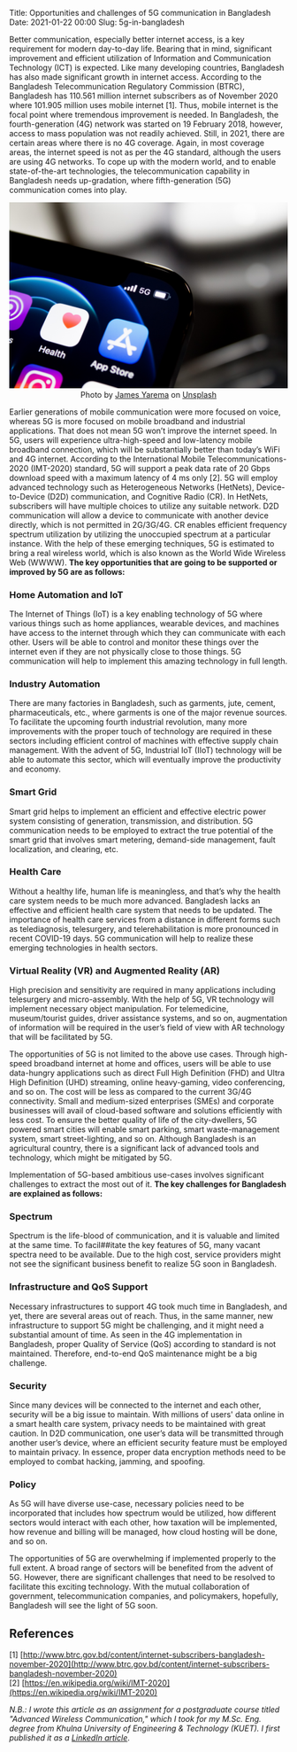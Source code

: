 Title: Opportunities and challenges of 5G communication in Bangladesh
Date: 2021-01-22 00:00
Slug: 5g-in-bangladesh
<!-- Status: draft -->
<!-- Tags: 5G, bangladesh -->
<!-- Summary: 5G in Bangladesh -->

Better communication, especially better internet access, is a key requirement for modern day-to-day life. Bearing that in mind, significant improvement and efficient utilization of Information and Communication Technology (ICT) is expected. Like many developing countries, Bangladesh has also made significant growth in internet access. According to the Bangladesh Telecommunication Regulatory Commission (BTRC), Bangladesh has 110.561 million internet subscribers as of November 2020 where 101.905 million uses mobile internet [1]. Thus, mobile internet is the focal point where tremendous improvement is needed. In Bangladesh, the fourth-generation (4G) network was started on 19 February 2018, however, access to mass population was not readily achieved. Still, in 2021, there are certain areas where there is no 4G coverage. Again, in most coverage areas, the internet speed is not as per the 4G standard, although the users are using 4G networks. To cope up with the modern world, and to enable state-of-the-art technologies, the telecommunication capability in Bangladesh needs up-gradation, where fifth-generation (5G) communication comes into play.

<p style="text-align:center"><img src="../images/5G_smartphone.jpg" alt="5G in smartphone">
Photo by <a href="https://unsplash.com/@jamesyarema?utm_source=unsplash&utm_medium=referral&utm_content=creditCopyText">James Yarema</a> on <a href="https://unsplash.com/@jamesyarema?utm_source=unsplash&utm_medium=referral&utm_content=creditCopyText">Unsplash</a></p>

Earlier generations of mobile communication were more focused on voice, whereas 5G is more focused on mobile broadband and industrial applications. That does not mean 5G won’t improve the internet speed. In 5G, users will experience ultra-high-speed and low-latency mobile broadband connection, which will be substantially better than today’s WiFi and 4G internet. According to the International Mobile Telecommunications-2020 (IMT-2020) standard, 5G will support a peak data rate of 20 Gbps download speed with a maximum latency of 4 ms only [2]. 5G will employ advanced technology such as Heterogeneous Networks (HetNets), Device-to-Device (D2D) communication, and Cognitive Radio (CR). In HetNets, subscribers will have multiple choices to utilize any suitable network. D2D communication will allow a device to communicate with another device directly, which is not permitted in 2G/3G/4G. CR enables efficient frequency spectrum utilization by utilizing the unoccupied spectrum at a particular instance. With the help of these emerging techniques, 5G is estimated to bring a real wireless world, which is also known as the World Wide Wireless Web (WWWW). **The key opportunities that are going to be supported or improved by 5G are as follows:**

### Home Automation and IoT
The Internet of Things (IoT) is a key enabling technology of 5G where various things such as home appliances, wearable devices, and machines have access to the internet through which they can communicate with each other. Users will be able to control and monitor these things over the internet even if they are not physically close to those things. 5G communication will help to implement this amazing technology in full length.

### Industry Automation
There are many factories in Bangladesh, such as garments, jute, cement, pharmaceuticals, etc., where garments is one of the major revenue sources. To facilitate the upcoming fourth industrial revolution, many more improvements with the proper touch of technology are required in these sectors including efficient control of machines with effective supply chain management. With the advent of 5G, Industrial IoT (IIoT) technology will be able to automate this sector, which will eventually improve the productivity and economy.

### Smart Grid
Smart grid helps to implement an efficient and effective electric power system consisting of generation, transmission, and distribution. 5G communication needs to be employed to extract the true potential of the smart grid that involves smart metering, demand-side management, fault localization, and clearing, etc.

### Health Care
Without a healthy life, human life is meaningless, and that’s why the health care system needs to be much more advanced. Bangladesh lacks an effective and efficient health care system that needs to be updated. The importance of health care services from a distance in different forms such as telediagnosis, telesurgery, and telerehabilitation is more pronounced in recent COVID-19 days. 5G communication will help to realize these emerging technologies in health sectors.

### Virtual Reality (VR) and Augmented Reality (AR)
High precision and sensitivity are required in many applications including telesurgery and micro-assembly. With the help of 5G, VR technology will implement necessary object manipulation. For telemedicine, museum/tourist guides, driver assistance systems, and so on, augmentation of information will be required in the user’s field of view with AR technology that will be facilitated by 5G.

The opportunities of 5G is not limited to the above use cases. Through high-speed broadband internet at home and offices, users will be able to use data-hungry applications such as direct Full High Definition (FHD) and Ultra High Definition (UHD) streaming, online heavy-gaming, video conferencing, and so on. The cost will be less as compared to the current 3G/4G connectivity. Small and medium-sized enterprises (SMEs) and corporate businesses will avail of cloud-based software and solutions efficiently with less cost. To ensure the better quality of life of the city-dwellers, 5G powered smart cities will enable smart parking, smart waste-management system, smart street-lighting, and so on. Although Bangladesh is an agricultural country, there is a significant lack of advanced tools and technology, which might be mitigated by 5G.

Implementation of 5G-based ambitious use-cases involves significant challenges to extract the most out of it. **The key challenges for Bangladesh are explained as follows:**

### Spectrum
Spectrum is the life-blood of communication, and it is valuable and limited at the same time. To facil##itate the key features of 5G, many vacant spectra need to be available. Due to the high cost, service providers might not see the significant business benefit to realize 5G soon in Bangladesh.

### Infrastructure and QoS Support
Necessary infrastructures to support 4G took much time in Bangladesh, and yet, there are several areas out of reach. Thus, in the same manner, new infrastructure to support 5G might be challenging, and it might need a substantial amount of time. As seen in the 4G implementation in Bangladesh, proper Quality of Service (QoS) according to standard is not maintained. Therefore, end-to-end QoS maintenance might be a big challenge.

### Security
Since many devices will be connected to the internet and each other, security will be a big issue to maintain. With millions of users' data online in a smart health care system, privacy needs to be maintained with great caution. In D2D communication, one user’s data will be transmitted through another user’s device, where an efficient security feature must be employed to maintain privacy. In essence, proper data encryption methods need to be employed to combat hacking, jamming, and spoofing.

### Policy
As 5G will have diverse use-case, necessary policies need to be incorporated that includes how spectrum would be utilized, how different sectors would interact with each other, how taxation will be implemented, how revenue and billing will be managed, how cloud hosting will be done, and so on.

The opportunities of 5G are overwhelming if implemented properly to the full extent. A broad range of sectors will be benefited from the advent of 5G. However, there are significant challenges that need to be resolved to facilitate this exciting technology. With the mutual collaboration of government, telecommunication companies, and policymakers, hopefully, Bangladesh will see the light of 5G soon.

## References
[1] [http://www.btrc.gov.bd/content/internet-subscribers-bangladesh-november-2020](http://www.btrc.gov.bd/content/internet-subscribers-bangladesh-november-2020) </br>
[2] [https://en.wikipedia.org/wiki/IMT-2020](https://en.wikipedia.org/wiki/IMT-2020)

_N.B.: I wrote this article as an assignment for a postgraduate course titled "Advanced Wireless Communication," which I took for my M.Sc. Eng. degree from Khulna University of Engineering & Technology (KUET). I first published it as a [LinkedIn article](https://www.linkedin.com/pulse/opportunities-challenges-5g-communication-bangladesh-hasan/)_.